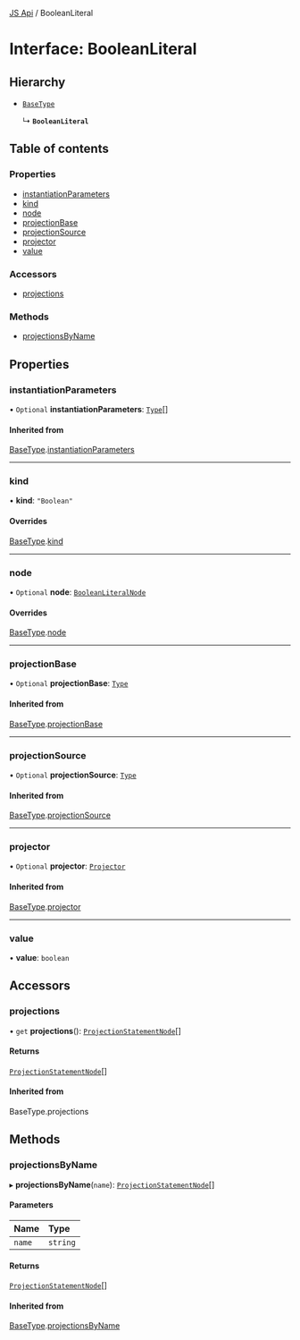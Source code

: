 [JS Api](../index.md) / BooleanLiteral

# Interface: BooleanLiteral

## Hierarchy

- [`BaseType`](BaseType.md)

  ↳ **`BooleanLiteral`**

## Table of contents

### Properties

- [instantiationParameters](BooleanLiteral.md#instantiationparameters)
- [kind](BooleanLiteral.md#kind)
- [node](BooleanLiteral.md#node)
- [projectionBase](BooleanLiteral.md#projectionbase)
- [projectionSource](BooleanLiteral.md#projectionsource)
- [projector](BooleanLiteral.md#projector)
- [value](BooleanLiteral.md#value)

### Accessors

- [projections](BooleanLiteral.md#projections)

### Methods

- [projectionsByName](BooleanLiteral.md#projectionsbyname)

## Properties

### instantiationParameters

• `Optional` **instantiationParameters**: [`Type`](../index.md#type)[]

#### Inherited from

[BaseType](BaseType.md).[instantiationParameters](BaseType.md#instantiationparameters)

___

### kind

• **kind**: ``"Boolean"``

#### Overrides

[BaseType](BaseType.md).[kind](BaseType.md#kind)

___

### node

• `Optional` **node**: [`BooleanLiteralNode`](BooleanLiteralNode.md)

#### Overrides

[BaseType](BaseType.md).[node](BaseType.md#node)

___

### projectionBase

• `Optional` **projectionBase**: [`Type`](../index.md#type)

#### Inherited from

[BaseType](BaseType.md).[projectionBase](BaseType.md#projectionbase)

___

### projectionSource

• `Optional` **projectionSource**: [`Type`](../index.md#type)

#### Inherited from

[BaseType](BaseType.md).[projectionSource](BaseType.md#projectionsource)

___

### projector

• `Optional` **projector**: [`Projector`](Projector.md)

#### Inherited from

[BaseType](BaseType.md).[projector](BaseType.md#projector)

___

### value

• **value**: `boolean`

## Accessors

### projections

• `get` **projections**(): [`ProjectionStatementNode`](ProjectionStatementNode.md)[]

#### Returns

[`ProjectionStatementNode`](ProjectionStatementNode.md)[]

#### Inherited from

BaseType.projections

## Methods

### projectionsByName

▸ **projectionsByName**(`name`): [`ProjectionStatementNode`](ProjectionStatementNode.md)[]

#### Parameters

| Name | Type |
| :------ | :------ |
| `name` | `string` |

#### Returns

[`ProjectionStatementNode`](ProjectionStatementNode.md)[]

#### Inherited from

[BaseType](BaseType.md).[projectionsByName](BaseType.md#projectionsbyname)
